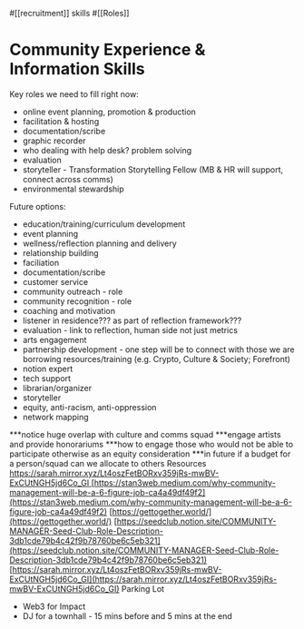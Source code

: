 #[[recruitment]] skills #[[Roles]] 

# Community Experience & Information Skills
Key roles we need to fill right now:
- online event planning, promotion & production
- facilitation & hosting
- documentation/scribe 
- graphic recorder
- who dealing with help desk? problem solving 
- evaluation
- storyteller - Transformation Storytelling Fellow (MB & HR will support, connect across comms)
- environmental stewardship


Future options:
- education/training/curriculum development
- event planning
- wellness/reflection planning and delivery
- relationship building
- faciliation
- documentation/scribe
- customer service
- community outreach - role
- community recognition - role
- coaching and motivation
- listener in residence??? as part of reflection framework???
- evaluation - link to reflection, human side not just metrics
- arts engagement
- partnership development - one step will be to connect with those we are borrowing resources/training (e.g. Crypto, Culture & Society; Forefront)
- notion expert
- tech support
- librarian/organizer
- storyteller
- equity, anti-racism, anti-oppression 
- network mapping

***notice huge overlap with culture and comms squad
***engage artists and provide honorariums
***how to engage those who would not be able to participate otherwise as an equity consideration
***in future if a budget for a person/squad can we allocate to others
Resources
[https://sarah.mirror.xyz/Lt4oszFetBORxv359jRs-mwBV-ExCUtNGH5jd6Co_GI ](https://stan3web.medium.com/why-community-management-will-be-a-6-figure-job-ca4a49df49f2)
[https://stan3web.medium.com/why-community-management-will-be-a-6-figure-job-ca4a49df49f2](https://stan3web.medium.com/why-community-management-will-be-a-6-figure-job-ca4a49df49f2) 
[https://gettogether.world/](https://gettogether.world/) 
[https://seedclub.notion.site/COMMUNITY-MANAGER-Seed-Club-Role-Description-3db1cde79b4c42f9b78760be6c5eb321](https://seedclub.notion.site/COMMUNITY-MANAGER-Seed-Club-Role-Description-3db1cde79b4c42f9b78760be6c5eb321) 
[https://sarah.mirror.xyz/Lt4oszFetBORxv359jRs-mwBV-ExCUtNGH5jd6Co_GI](https://sarah.mirror.xyz/Lt4oszFetBORxv359jRs-mwBV-ExCUtNGH5jd6Co_GI) 
Parking Lot
- Web3 for Impact
- DJ for a townhall - 15 mins before and 5 mins at the end
